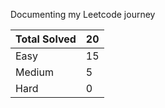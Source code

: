 Documenting my Leetcode journey


Total Solved  | 20
------------- | ------------
Easy  | 15
Medium  | 5
Hard  | 0
